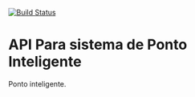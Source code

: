 [![Build Status](https://travis-ci.org/Ednsa/ponto-inteligente-api.svg?branch=master)](https://travis-ci.org/Ednsa/ponto-inteligente-api)

# API Para sistema de Ponto Inteligente
Ponto inteligente.
